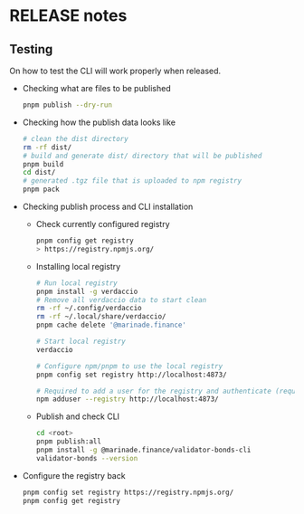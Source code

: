 # RELEASE notes

## Testing

On how to test the CLI will work properly when released.

- Checking what are files to be published

  ```sh
  pnpm publish --dry-run
  ```

- Checking how the publish data looks like

  ```sh
  # clean the dist directory
  rm -rf dist/
  # build and generate dist/ directory that will be published
  pnpm build
  cd dist/
  # generated .tgz file that is uploaded to npm registry
  pnpm pack
  ```

- Checking publish process and CLI installation
  - Check currently configured registry
    ```sh
    pnpm config get registry
    > https://registry.npmjs.org/
    ```
  - Installing local registry

    ```sh
    # Run local registry
    pnpm install -g verdaccio
    # Remove all verdaccio data to start clean
    rm -rf ~/.config/verdaccio
    rm -rf ~/.local/share/verdaccio/
    pnpm cache delete '@marinade.finance'

    # Start local registry
    verdaccio

    # Configure npm/pnpm to use the local registry
    pnpm config set registry http://localhost:4873/

    # Required to add a user for the registry and authenticate (required password in form like "Test123!")
    npm adduser --registry http://localhost:4873/
    ```

  - Publish and check CLI
    ```sh
    cd <root>
    pnpm publish:all
    pnpm install -g @marinade.finance/validator-bonds-cli
    validator-bonds --version
    ```

- Configure the registry back
  ```sh
  pnpm config set registry https://registry.npmjs.org/
  pnpm config get registry
  ```
